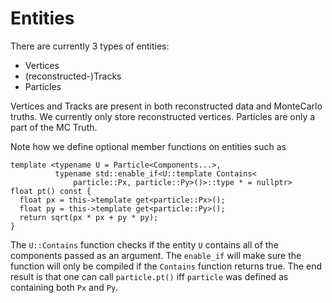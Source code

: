 # Entities

There are currently 3 types of entities:
 * Vertices
 * (reconstructed-)Tracks
 * Particles

Vertices and Tracks are present in both reconstructed data and MonteCarlo truths. We currently only store reconstructed vertices.
 Particles are only a part of the MC Truth.

Note how we define optional member functions on entities such as
```
template <typename U = Particle<Components...>,
          typename std::enable_if<U::template Contains<
              particle::Px, particle::Py>()>::type * = nullptr>
float pt() const {
  float px = this->template get<particle::Px>();
  float py = this->template get<particle::Py>();
  return sqrt(px * px + py * py);
}
```
The  `U::Contains` function checks if the entity `U` contains all of the components passed as an argument.
The `enable_if` will make sure the function will only be compiled if the `Contains` function returns true. The end result is that one can call `particle.pt()` iff `particle` was defined as containing both `Px` and `Py`.
